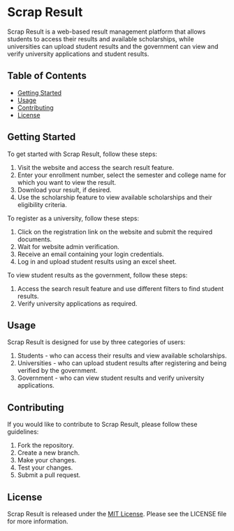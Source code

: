 # Scrap Result

Scrap Result is a web-based result management platform that allows students to access their results and available scholarships, while universities can upload student results and the government can view and verify university applications and student results.

## Table of Contents

- [Getting Started](#getting-started)
- [Usage](#usage)
- [Contributing](#contributing)
- [License](#license)

## Getting Started

To get started with Scrap Result, follow these steps:

1. Visit the website and access the search result feature.
2. Enter your enrollment number, select the semester and college name for which you want to view the result.
3. Download your result, if desired.
4. Use the scholarship feature to view available scholarships and their eligibility criteria.

To register as a university, follow these steps:

1. Click on the registration link on the website and submit the required documents.
2. Wait for website admin verification.
3. Receive an email containing your login credentials.
4. Log in and upload student results using an excel sheet.

To view student results as the government, follow these steps:

1. Access the search result feature and use different filters to find student results.
2. Verify university applications as required.

## Usage

Scrap Result is designed for use by three categories of users:

1. Students - who can access their results and view available scholarships.
2. Universities - who can upload student results after registering and being verified by the government.
3. Government - who can view student results and verify university applications.

## Contributing

If you would like to contribute to Scrap Result, please follow these guidelines:

1. Fork the repository.
2. Create a new branch.
3. Make your changes.
4. Test your changes.
5. Submit a pull request.

## License

Scrap Result is released under the [MIT License](https://opensource.org/licenses/MIT). Please see the LICENSE file for more information.
